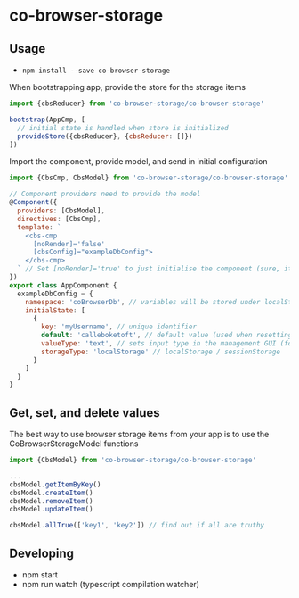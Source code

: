 # co-browser-storage

## Usage

- `npm install --save co-browser-storage`

When bootstrapping app, provide the store for the storage items

```javascript
import {cbsReducer} from 'co-browser-storage/co-browser-storage'

bootstrap(AppCmp, [
  // initial state is handled when store is initialized
  provideStore({cbsReducer}, {cbsReducer: []})
])
```

Import the component, provide model, and send in initial configuration

```javascript
import {CbsCmp, CbsModel} from 'co-browser-storage/co-browser-storage'

// Component providers need to provide the model
@Component({
  providers: [CbsModel],
  directives: [CbsCmp],
  template: `
    <cbs-cmp
      [noRender]='false'
      [cbsConfig]="exampleDbConfig">
    </cbs-cmp>
  ` // Set [noRender]='true' to just initialise the component (sure, it's a hack)
})
export class AppComponent {
  exampleDbConfig = {
    namespace: 'coBrowserDb', // variables will be stored under localStorage['coBrowserDb' + '.' + 'myUserName']
    initialState: [
      {
        key: 'myUsername', // unique identifier
        default: 'calleboketoft', // default value (used when resetting or clearing browser storage)
        valueType: 'text', // sets input type in the management GUI (for example text/password/number)
        storageType: 'localStorage' // localStorage / sessionStorage
      }
    ]
  }
}
```

## Get, set, and delete values

The best way to use browser storage items from your app is to use the CoBrowserStorageModel functions

```javascript
import {CbsModel} from 'co-browser-storage/co-browser-storage'

...
cbsModel.getItemByKey()
cbsModel.createItem()
cbsModel.removeItem()
cbsModel.updateItem()

cbsModel.allTrue(['key1', 'key2']) // find out if all are truthy
```

## Developing

- npm start
- npm run watch (typescript compilation watcher)